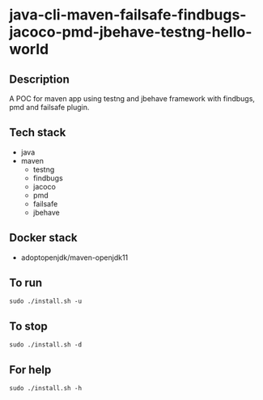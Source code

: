# java-cli-maven-failsafe-findbugs-jacoco-pmd-jbehave-testng-hello-world

## Description
A POC for maven app using testng
and jbehave framework with findbugs,
pmd and failsafe plugin.

## Tech stack
- java
- maven
  - testng
  - findbugs
  - jacoco
  - pmd
  - failsafe
  - jbehave

## Docker stack
- adoptopenjdk/maven-openjdk11

## To run
`sudo ./install.sh -u`

## To stop
`sudo ./install.sh -d`

## For help
`sudo ./install.sh -h`
